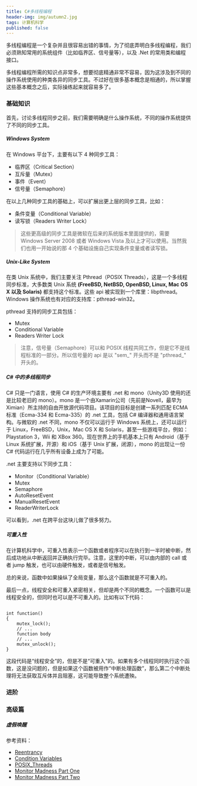 ```yaml
---
title: C#多线程编程
header-img: img/autumn2.jpg
tags: 计算机科学
published: false
---
```


多线程编程是一个复杂并且很容易出错的事情，为了彻底弄明白多线程编程，我们必须熟知常用的系统组件（比如临界区、信号量等），以及 .Net 的常用类和编程接口。

多线程编程所需的知识点非常多，想要彻底精通非常不容易，因为这涉及到不同的操作系统使用的种类各异的同步工具。不过好在很多基本概念是相通的，所以掌握这些基本概念之后，实际操练起来就容易多了。

### 基础知识

首先，讨论多线程同步之前，我们需要明确是什么操作系统，不同的操作系统提供了不同的同步工具。

##### Windows System

在 Windows 平台下，主要有以下 4 种同步工具：

* 临界区（Critical Section）
* 互斥量（Mutex）
* 事件（Event）
* 信号量（Semaphore）

在以上几种同步工具的基础上，可以扩展出更上层的同步工具，比如：

* 条件变量（Conditional Variable）
* 读写锁（Readers Writer Lock）

> 这些更高级的同步工具是微软在后来的系统版本里面提供的，需要 Windows Server 2008 或者 Windows Vista 及以上才可以使用。当然我们也用一开始说的那 4 个基础设施自己实现条件变量或者读写锁。

##### Unix-Like System

在类 Unix 系统中，我们主要关注 Pthread（POSIX Threads），这是一个多线程同步标准，大多数类 Unix 系统 **(FreeBSD, NetBSD, OpenBSD, Linux, Mac OS X 以及 Solaris)** 都支持这个标准。这些 api 被实现到一个库里：libpthread。Windows 操作系统也有对应的支持库：pthread-win32。

pthread 支持的同步工具包括：

* Mutex
* Conditional Variable
* Readers Writer Lock

> 注意，信号量（Semaphore）可以和 POSIX 线程共同工作，但是它不是线程标准的一部分。所以信号量的 api 是以 "sem_" 开头而不是 "pthread_" 开头的。

##### C# 中的多线程同步

C# 只是一门语言，使用 C# 的生产环境主要有 .net 和 mono（Unity3D 使用的还是比较老旧的 mono）。mono 是一个由Xamarin公司（先前是Novell，最早为Ximian）所主持的自由开放源代码项目。该项目的目标是创建一系列匹配 ECMA 标准（Ecma-334 和 Ecma-335）的 .net 工具，包括 C# 编译器和通用语言架构。与微软的 .net 不同，mono 不仅可以运行于 Windows 系统上，还可以运行于 Linux，FreeBSD，Unix，Mac OS X 和 Solaris，甚至一些游戏平台，例如：Playstation 3，Wii 和 XBox 360。现在世界上的手机基本上只有 Android（基于 Linux 系统扩展，开源）和 iOS（基于 Unix 扩展，闭源），mono 的出现让一份 C# 代码运行在几乎所有设备上成为了可能。

.net 主要支持以下同步工具：

* Monitor（Conditional Variable）
* Mutex
* Semaphore
* AutoResetEvent
* ManualResetEvent
* ReaderWriterLock

可以看到，.net 在跨平台这块儿做了很多努力。

##### 可重入性

在计算机科学中，可重入性表示一个函数或者程序可以在执行到一半时被中断，然后成功地从中断返回并正确执行完毕。注意，这里的中断，可以由内部的 call 或者 jump 触发，也可以由硬件触发，或者是信号触发。

总的来说，函数中如果操纵了全局变量，那么这个函数就是不可重入的。

最后一点，线程安全和可重入紧密相关，但却是两个不同的概念。一个函数可以是线程安全的，但同时也可以是不可重入的。比如有以下代码：

```

int function()
{
    mutex_lock();
    // ...
    function body
    // ...
    mutex_unlock();
}

```

这段代码是“线程安全”的，但是不是“可重入”的。如果有多个线程同时执行这个函数，这是没问题的，但是如果这个函数被用作“中断处理函数”，那么第二个中断处理将无法获取互斥体并且阻塞，这可能导致整个系统遭殃。

### 进阶

### 高级篇

##### 虚假唤醒

参考资料：

+ [Reentrancy](https://en.wikipedia.org/wiki/Reentrancy_(computing))
+ [Condition Variables](https://msdn.microsoft.com/en-us/library/windows/desktop/ms682052(v=vs.85).aspx)
+ [POSIX_Threads](https://en.wikipedia.org/wiki/POSIX_Threads)
+ [Monitor Madness Part One](https://ericlippert.com/2015/11/16/monitor-madness-part-one/)
+ [Monitor Madness Part Two](https://ericlippert.com/2015/11/19/monitor-madness-part-two/)
